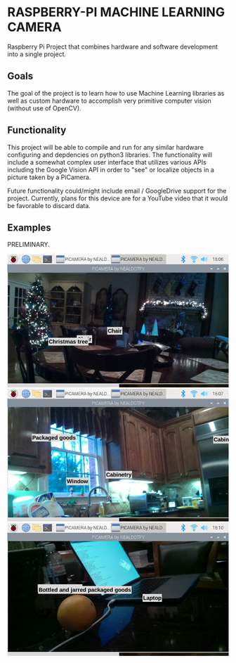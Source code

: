 # RASPBERRY-PI MACHINE LEARNING CAMERA
Raspberry Pi Project that combines hardware and software development into a single project.

## Goals
The goal of the project is to learn how to use Machine Learning libraries as well as custom hardware to accomplish very primitive computer vision (without use of OpenCV).

## Functionality
This project will be able to compile and run for any similar hardware configuring and depdencies on python3 libraries. The functionality will include a somewhat complex user interface that utilizes various APIs including the Google Vision API in order to "see" or localize objects in a picture taken by a PiCamera.

Future functionality could/might include email / GoogleDrive support for the project. Currently, plans for this device are for a YouTube video that it would be favorable to discard data.

## Examples
PRELIMINARY.

![](/idpoc1.png)
![](/idpoc2.png)
![](/idpoc3.png)


